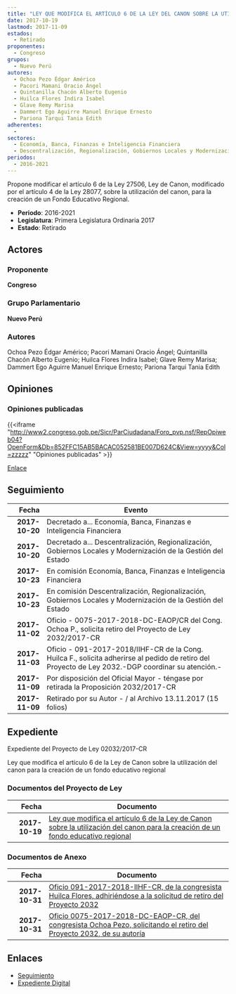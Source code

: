 ```yaml
---
title: "LEY QUE MODIFICA EL ARTÍCULO 6 DE LA LEY DEL CANON SOBRE LA UTILIZACIÓN DEL CANON PARA LA CREACIÓN DE UN FONDO EDUCATIVO REGIONAL"
date: 2017-10-19
lastmod: 2017-11-09
estados: 
  - Retirado
proponentes: 
  - Congreso
grupos: 
  - Nuevo Perú
autores: 
  - Ochoa Pezo Édgar Américo
  - Pacori Mamani Oracio Ángel
  - Quintanilla Chacón Alberto Eugenio
  - Huilca Flores Indira Isabel
  - Glave Remy Marisa
  - Dammert Ego Aguirre Manuel Enrique Ernesto
  - Pariona Tarqui Tania Edith
adherentes: 
  - 
sectores: 
  - Economía, Banca, Finanzas e Inteligencia Financiera
  - Descentralización, Regionalización, Gobiernos Locales y Modernización de la Gestión del Estado
periodos: 
  - 2016-2021
---
```


Propone modificar el artículo 6 de la Ley 27506, Ley de Canon, modificado por el artículo 4 de la Ley 28077, sobre la utilización del canon, para la creación de un Fondo Educativo Regional.

- **Periodo**: 2016-2021
- **Legislatura**: Primera Legislatura Ordinaria 2017
- **Estado**: Retirado

## Actores

### Proponente

**Congreso**

### Grupo Parlamentario

**Nuevo Perú**

### Autores

Ochoa Pezo Édgar Américo; Pacori Mamani Oracio Ángel; Quintanilla Chacón Alberto Eugenio; Huilca Flores Indira Isabel; Glave Remy Marisa; Dammert Ego Aguirre Manuel Enrique Ernesto; Pariona Tarqui Tania Edith


## Opiniones

### Opiniones publicadas

{{<iframe "http://www2.congreso.gob.pe/Sicr/ParCiudadana/Foro_pvp.nsf/RepOpiweb04?OpenForm&Db=852FFC15AB5BACAC052581BE007D624C&View=yyyy&Col=zzzzz" "Opiniones publicadas" >}}

[Enlace](http://www2.congreso.gob.pe/Sicr/ParCiudadana/Foro_pvp.nsf/RepOpiweb04?OpenForm&Db=852FFC15AB5BACAC052581BE007D624C&View=yyyy&Col=zzzzz)

## Seguimiento

| Fecha | Evento |
|------:|--------|
| **2017-10-20** | Decretado a... Economía, Banca, Finanzas e Inteligencia Financiera|
| **2017-10-20** | Decretado a... Descentralización, Regionalización, Gobiernos Locales y Modernización de la Gestión del Estado|
| **2017-10-23** | En comisión Economía, Banca, Finanzas e Inteligencia Financiera|
| **2017-10-23** | En comisión Descentralización, Regionalización, Gobiernos Locales y Modernización de la Gestión del Estado|
| **2017-11-02** | Oficio - 0075-2017-2018-DC-EAOP/CR del Cong. Ochoa P., solicita retiro del Proyecto de Ley 2032/2017-CR|
| **2017-11-03** | Oficio - 091-2017-2018/IIHF-CR de la Cong. Huilca F., solicita adherirse al pedido de retiro del Proyecto de Ley 2032.-DGP coordinar su atención.-|
| **2017-11-09** | Por disposición del Oficial Mayor - téngase por retirada la Proposición 2032/2017-CR|
| **2017-11-09** | Retirado por su Autor - / al Archivo 13.11.2017 (15 folios)|


## Expediente

Expediente del Proyecto de Ley 02032/2017-CR

Ley que modifica el artículo 6 de la Ley de Canon sobre la utilización del canon para la creación de un fondo educativo regional


### Documentos del Proyecto de Ley

| Fecha | Documento |
|------:|--------|
| **2017-10-19** | [Ley que modifica el artículo 6 de la Ley de Canon sobre la utilización del canon para la creación de un fondo educativo regional](http://www.leyes.congreso.gob.pe/Documentos/2016_2021/Proyectos_de_Ley_y_de_Resoluciones_Legislativas/PL0203220171019.PDF) |

### Documentos de Anexo

| Fecha | Documento |
|------:|--------|
| **2017-10-31** | [Oficio 091-2017-2018-IIHF-CR, de la congresista Huilca Flores, adhiriéndose a la solicitud de retiro del Proyecto 2032](http://www.leyes.congreso.gob.pe/Documentos/2016_2021/Retiro_de_Proyecto/OFICIO-091-2017-2018-IIHF-CR.pdf) |
| **2017-10-31** | [Oficio 0075-2017-2018-DC-EAOP-CR, del congresista Ochoa Pezo, solicitando el retiro del Proyecto 2032, de su autoría](http://www.leyes.congreso.gob.pe/Documentos/2016_2021/Retiro_de_Proyecto/OFICIO-0075-2017-2018-DC-EAOP-CR.pdf) |

## Enlaces 

- [Seguimiento](http://www2.congreso.gob.pehttp://www2.congreso.gob.pe/Sicr/TraDocEstProc/CLProLey2016.nsf/f7fff46988ca05b1052578e100829cc7/35d0e171394f8f52052581bf000699ea?OpenDocument)
- [Expediente Digital](http://www2.congreso.gob.pehttp://www2.congreso.gob.pe/Sicr/TraDocEstProc/CLProLey2016.nsf/f7fff46988ca05b1052578e100829cc7/35d0e171394f8f52052581bf000699ea?OpenDocument&Click=05257FB7005EB655.eb71d0cf91d8294e05256cdf006b5706/$Body/0.1C6C)
